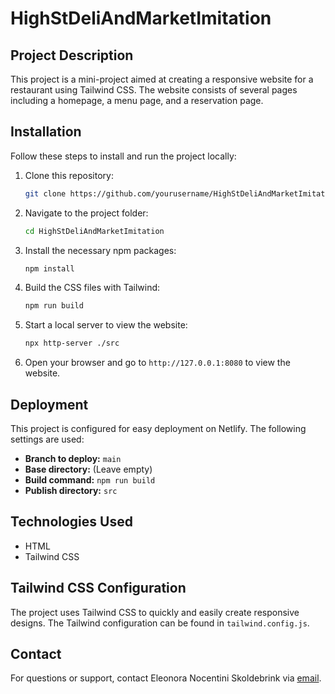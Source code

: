 # HighStDeliAndMarketImitation

## Project Description

This project is a mini-project aimed at creating a responsive website for a restaurant using Tailwind CSS. The website consists of several pages including a homepage, a menu page, and a reservation page.

## Installation

Follow these steps to install and run the project locally:

1. Clone this repository:
    ```sh
    git clone https://github.com/yourusername/HighStDeliAndMarketImitation.git
    ```

2. Navigate to the project folder:
    ```sh
    cd HighStDeliAndMarketImitation
    ```

3. Install the necessary npm packages:
    ```sh
    npm install
    ```

4. Build the CSS files with Tailwind:
    ```sh
    npm run build
    ```

5. Start a local server to view the website:
    ```sh
    npx http-server ./src
    ```

6. Open your browser and go to `http://127.0.0.1:8080` to view the website.



## Deployment

This project is configured for easy deployment on Netlify. The following settings are used:

- **Branch to deploy:** `main`
- **Base directory:** (Leave empty)
- **Build command:** `npm run build`
- **Publish directory:** `src`

## Technologies Used

- HTML
- Tailwind CSS

## Tailwind CSS Configuration

The project uses Tailwind CSS to quickly and easily create responsive designs. The Tailwind configuration can be found in `tailwind.config.js`.

## Contact

For questions or support, contact Eleonora Nocentini Skoldebrink via [email](mailto:eleonora.nocentini@gmail.com).
